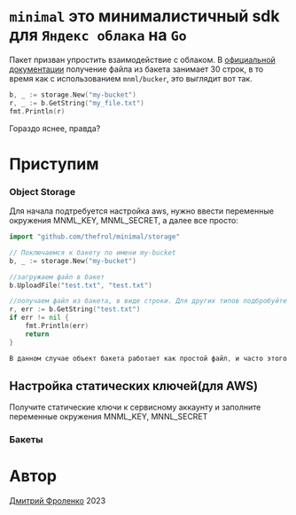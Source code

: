 # `minimal` это минималистичный sdk для `Яндекс облака` на `Go`

Пакет призван упростить взаимодействие с облаком. В [официальной документации](https://cloud.yandex.ru/docs/storage/tools/aws-sdk-go) получение файла из бакета занимает 30 строк, в то время как с использованием `mnml/bucker`, это выглядит вот так. 

```go
b, _ := storage.New("my-bucket")
r, _ := b.GetString("my_file.txt")
fmt.Println(r)
```

Гораздо яснее, правда?

# Приступим

### Object Storage

Для начала подтребуется настройка aws, нужно ввести переменные окружения MNML_KEY, MNML_SECRET, а далее все просто:

```go
import "github.com/thefrol/minimal/storage"

// Поключаемся к бакету по имени my-bucket
b, _ := storage.New("my-bucket")

//загружаем файл в бакет
b.UploadFile("test.txt", "test.txt")

//получаем файл из бакета, в виде строки. Для других типов подбробуйте функции вида Get...()
r, err := b.GetString("test.txt")
if err != nil {
	fmt.Println(err)
	return
}

В данном случае объект бакета работает как простой файл, и часто этого достаточно. 

```

## Настройка статических ключей(для AWS)

Получите статические ключи к сервисному аккаунту и заполните переменные окружения MNML_KEY, MNNL_SECRET

### Бакеты

# Автор 

[Дмитрий Фроленко](https://github.com/thefrol) 2023
